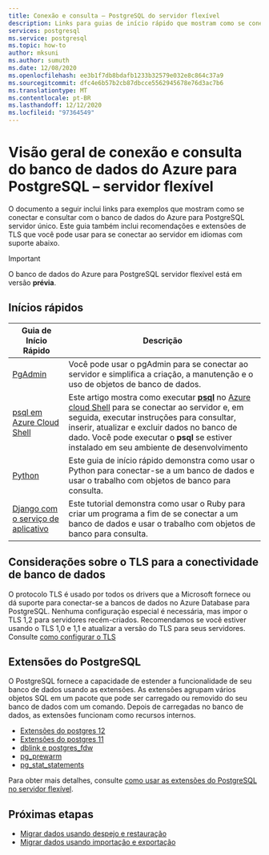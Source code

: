 ```yaml
---
title: Conexão e consulta – PostgreSQL do servidor flexível
description: Links para guias de início rápido que mostram como se conectar ao banco de dados do Azure para PostgreSQL servidor flexível e executar consultas.
services: postgresql
ms.service: postgresql
ms.topic: how-to
author: mksuni
ms.author: sumuth
ms.date: 12/08/2020
ms.openlocfilehash: ee3b1f7db8bdafb1233b32579e032e8c864c37a9
ms.sourcegitcommit: dfc4e6b57b2cb87dbcce5562945678e76d3ac7b6
ms.translationtype: MT
ms.contentlocale: pt-BR
ms.lasthandoff: 12/12/2020
ms.locfileid: "97364549"
---
```

# <a name="connect-and-query-overview-for-azure-database-for-postgresql--flexible-server"></a>Visão geral de conexão e consulta do banco de dados do Azure para PostgreSQL – servidor flexível

O documento a seguir inclui links para exemplos que mostram como se conectar e consultar com o banco de dados do Azure para PostgreSQL servidor único. Este guia também inclui recomendações e extensões de TLS que você pode usar para se conectar ao servidor em idiomas com suporte abaixo.

>[!IMPORTANT]
> O banco de dados do Azure para PostgreSQL servidor flexível está em versão **prévia**.

## <a name="quickstarts"></a>Inícios rápidos

| Guia de Início Rápido | Descrição |
|---|---|
|[PgAdmin](https://www.pgadmin.org/)|Você pode usar o pgAdmin para se conectar ao servidor e simplifica a criação, a manutenção e o uso de objetos de banco de dados.|
|[psql em Azure Cloud Shell](./quickstart-create-server-cli.md#connect-using-postgresql-command-line-client)|Este artigo mostra como executar [**psql**](https://www.postgresql.org/docs/current/static/app-psql.html) no [Azure cloud Shell](../../cloud-shell/overview.md) para se conectar ao servidor e, em seguida, executar instruções para consultar, inserir, atualizar e excluir dados no banco de dado. Você pode executar o **psql** se estiver instalado em seu ambiente de desenvolvimento|
|[Python](connect-python.md)|Este guia de início rápido demonstra como usar o Python para conectar-se a um banco de dados e usar o trabalho com objetos de banco para consulta. |
|[Django com o serviço de aplicativo](tutorial-django-app-service-postgres.md)|Este tutorial demonstra como usar o Ruby para criar um programa a fim de se conectar a um banco de dados e usar o trabalho com objetos de banco para consulta.|

## <a name="tls-considerations-for-database-connectivity"></a>Considerações sobre o TLS para a conectividade de banco de dados

O protocolo TLS é usado por todos os drivers que a Microsoft fornece ou dá suporte para conectar-se a bancos de dados no Azure Database para PostgreSQL. Nenhuma configuração especial é necessária, mas impor o TLS 1,2 para servidores recém-criados. Recomendamos se você estiver usando o TLS 1,0 e 1,1 e atualizar a versão do TLS para seus servidores. Consulte [como configurar o TLS](how-to-connect-tls-ssl.md)

## <a name="postgresql-extensions"></a>Extensões do PostgreSQL

O PostgreSQL fornece a capacidade de estender a funcionalidade de seu banco de dados usando as extensões. As extensões agrupam vários objetos SQL em um pacote que pode ser carregado ou removido do seu banco de dados com um comando. Depois de carregadas no banco de dados, as extensões funcionam como recursos internos.

- [Extensões do postgres 12](./concepts-extensions.md#postgres-12-extensions)
- [Extensões do postgres 11](./concepts-extensions.md#postgres-11-extensions)
- [dblink e postgres_fdw](./concepts-extensions.md#dblink-and-postgres_fdw)
- [pg_prewarm](./concepts-extensions.md#pg_prewarm)
- [pg_stat_statements](./concepts-extensions.md#pg_stat_statements)

Para obter mais detalhes, consulte [como usar as extensões do PostgreSQL no servidor flexível](concepts-extensions.md).

## <a name="next-steps"></a>Próximas etapas

- [Migrar dados usando despejo e restauração](../howto-migrate-using-dump-and-restore.md)
- [Migrar dados usando importação e exportação](../howto-migrate-using-export-and-import.md)
